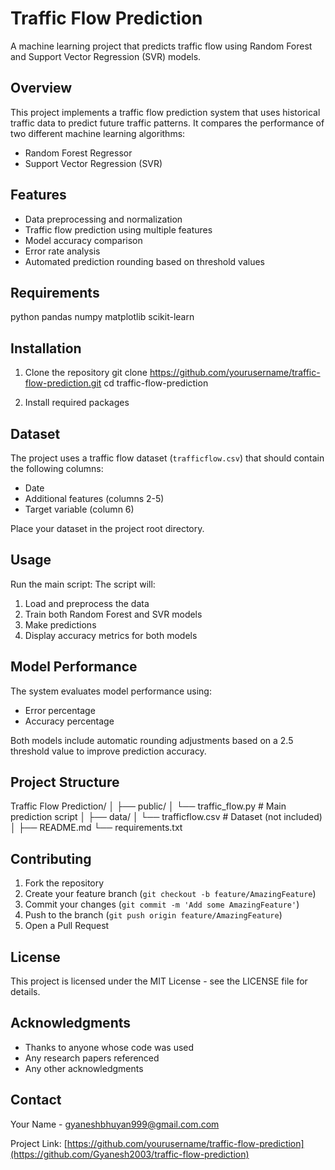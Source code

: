 # Traffic Flow Prediction

A machine learning project that predicts traffic flow using Random Forest and Support Vector Regression (SVR) models.

## Overview

This project implements a traffic flow prediction system that uses historical traffic data to predict future traffic patterns. It compares the performance of two different machine learning algorithms:
- Random Forest Regressor
- Support Vector Regression (SVR)

## Features

- Data preprocessing and normalization
- Traffic flow prediction using multiple features
- Model accuracy comparison
- Error rate analysis
- Automated prediction rounding based on threshold values

## Requirements

python
pandas
numpy
matplotlib
scikit-learn

## Installation

1. Clone the repository
git clone https://github.com/yourusername/traffic-flow-prediction.git
cd traffic-flow-prediction

2. Install required packages
## Dataset

The project uses a traffic flow dataset (`trafficflow.csv`) that should contain the following columns:
- Date
- Additional features (columns 2-5)
- Target variable (column 6)

Place your dataset in the project root directory.

## Usage

Run the main script:
The script will:
1. Load and preprocess the data
2. Train both Random Forest and SVR models
3. Make predictions
4. Display accuracy metrics for both models

## Model Performance

The system evaluates model performance using:
- Error percentage
- Accuracy percentage

Both models include automatic rounding adjustments based on a 2.5 threshold value to improve prediction accuracy.

## Project Structure
Traffic Flow Prediction/
│
├── public/
│ └── traffic_flow.py # Main prediction script
│
├── data/
│ └── trafficflow.csv # Dataset (not included)
│
├── README.md
└── requirements.txt

## Contributing

1. Fork the repository
2. Create your feature branch (`git checkout -b feature/AmazingFeature`)
3. Commit your changes (`git commit -m 'Add some AmazingFeature'`)
4. Push to the branch (`git push origin feature/AmazingFeature`)
5. Open a Pull Request

## License

This project is licensed under the MIT License - see the LICENSE file for details.

## Acknowledgments

- Thanks to anyone whose code was used
- Any research papers referenced
- Any other acknowledgments

## Contact

Your Name -   gyaneshbhuyan999@gmail.com.com

Project Link: [https://github.com/yourusername/traffic-flow-prediction](https://github.com/Gyanesh2003/traffic-flow-prediction)

